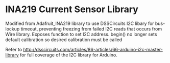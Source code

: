 # INA219 Current Sensor Library

Modified from Adafruit_INA219 library to use DSSCircuits I2C libary for bus-lockup timeout, 
preventing freezing from failed I2C reads that occurs from Wire library. Exposes function to 
set I2C address. begin() no longer sets default calibration so desired calibration must be called

Refer to http://dsscircuits.com/articles/86-articles/66-arduino-i2c-master-library for 
full coverage of the I2C library for Arduino.